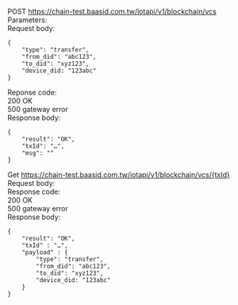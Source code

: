 POST https://chain-test.baasid.com.tw/iotapi/v1/blockchain/vcs <br/>
Parameters: <br/>
Request body:<br/>
```
{
	"type": "transfer",
	"from_did": "abc123",
	"to_did": "xyz123",
	"device_did: "123abc"
}
```
Reponse code: <br/>
200 	OK <br/>
500 	gateway error <br/>
Response body: <br/>
```
{
	"result": "OK",
	"txId": "…",
	"msg": ""
}
```

Get https://chain-test.baasid.com.tw/iotapi/v1/blockchain/vcs/{txId} <br/>
Request body: <br/>
Response code: <br/>
200		OK <br/>
500		gateway error <br/>
Response body: <br/>
```
{
	"result": "OK",
	"txId" : "…",
	"payload" : {
		"type": "transfer",
		"from_did": "abc123",
		"to_did": "xyz123",
		"device_did: "123abc"
	}
}
```
